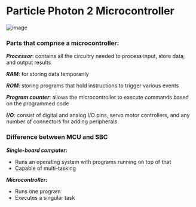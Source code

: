 # Particle Photon 2 Microcontroller

![image](https://github.com/Berkeley-MDes/tdf-fa23-kanchanrpathak/assets/13308318/92f5a0f0-63e8-4cad-ab75-7719ac023cf0)


### Parts that comprise a microcontroller:

***Processor***: contains all the circuitry needed to process input, store data, and output results

***RAM***: for storing data temporarily

***ROM***: storing programs that hold instructions to trigger various events

***Program counter***: allows the microcontroller to execute commands based on the programmed code

***I/O***: consist of digital and analog I/O pins, servo motor controllers, and any number of connectors for adding peripherals

### Difference between MCU and SBC

***Single-board computer:***
- Runs an operating system with programs running on top of that
- Capable of multi-tasking

***Microcontroller:***
- Runs one program
- Executes a singular task
